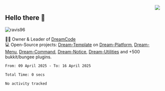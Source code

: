 <img align='right' src="https://github-readme-stats.vercel.app/api?username=Ravis96&show_icons=true">

## Hello there 👋
<p align="left"> <img src="https://komarev.com/ghpvc/?username=ravis96&label=Profile%20views&color=0e75b6&style=flat" alt="ravis96" /> </p>

👨‍💻 Owner & Leader of [DreamCode](https://github.com/DreamPoland) <br>
💻 Open-Source projects: [Dream-Template](https://github.com/DreamPoland/dream-template) on [Dream-Platform](https://github.com/DreamPoland/dream-platform), [Dream-Menu](https://github.com/DreamPoland/dream-menu), [Dream-Command](https://github.com/DreamPoland/dream-command), [Dream-Notice](https://github.com/DreamPoland/dream-notice), [Dream-Utilities](https://github.com/DreamPoland/dream-utilities) and +500 bukkit/bungee plugins.

<!--START_SECTION:waka-->

```txt
From: 09 April 2025 - To: 16 April 2025

Total Time: 0 secs

No activity tracked
```

<!--END_SECTION:waka-->
